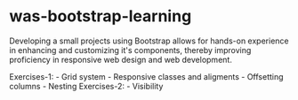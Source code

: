 # was-bootstrap-learning

Developing a small projects using Bootstrap allows for hands-on experience in enhancing and customizing it's components, thereby improving proficiency in responsive web design and web development.

Exercises-1: - Grid system - Responsive classes and aligments - Offsetting columns - Nesting
Exercises-2: - Visibility
